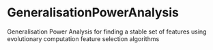 # GeneralisationPowerAnalysis
Generalisation Power Analysis for finding a stable set of features using evolutionary computation feature selection algorithms
